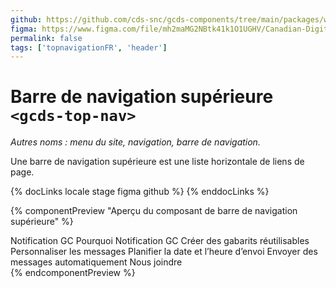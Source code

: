 ```yaml
---
github: https://github.com/cds-snc/gcds-components/tree/main/packages/web/src/components/gcds-top-nav
figma: https://www.figma.com/file/mh2maMG2NBtk41k1O1UGHV/Canadian-Digital-Service%E2%80%A8---GC-Design-System?type=design&node-id=4738-10759&mode=design&t=PaKRkbpFLPNx99bv-0
permalink: false
tags: ['topnavigationFR', 'header']
---
```


# Barre de navigation supérieure <br>`<gcds-top-nav>`

_Autres noms : menu du site, navigation, barre de navigation._

Une barre de navigation supérieure est une liste horizontale de liens de page.

{% docLinks locale stage figma github %}
{% enddocLinks %}

{% componentPreview "Aperçu du composant de barre de navigation supérieure" %}

<div aria-hidden="true">
  <gcds-top-nav label="Aperçu du composant de barre de navigation supérieure" alignment="right" lang="fr">
    <gcds-nav-link href="#red" slot="home">Notification GC</gcds-nav-link>
    <gcds-nav-link href="#red">Pourquoi Notification GC</gcds-nav-link>
    <gcds-nav-group menu-label="Fonctionnalités"  open-trigger="Fonctionnalités">
      <gcds-nav-link href="#red" current>Créer des gabarits réutilisables</gcds-nav-link>
      <gcds-nav-link href="#red">Personnaliser les messages</gcds-nav-link>
      <gcds-nav-link href="#red">Planifier la date et l’heure d’envoi</gcds-nav-link>
      <gcds-nav-link href="#red">Envoyer des messages automatiquement</gcds-nav-link>
    </gcds-nav-group>
    <gcds-nav-link href="#red">Nous joindre</gcds-nav-link>
  </gcds-top-nav>
</div>
{% endcomponentPreview %}
